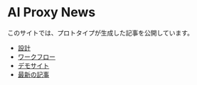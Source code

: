 # AI Proxy News

このサイトでは、プロトタイプが生成した記事を公開しています。

* [設計](design.md)
* [ワークフロー](workflow.md)
* [デモサイト](demo.html)
* [最新の記事](article.md)
